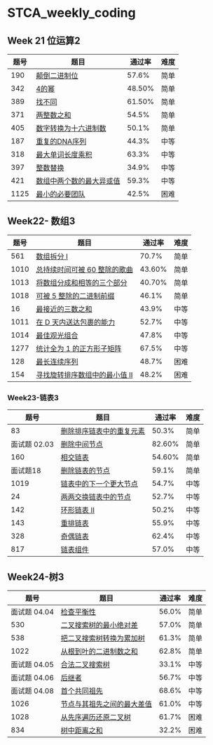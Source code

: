 # STCA_weekly_coding



## Week 21 位运算2

| 题号 | 题目                                                         | 通过率 | 难度 |
| ---- | ------------------------------------------------------------ | ------ | ---- |
| 190  | [颠倒二进制位](https://leetcode-cn.com/problems/reverse-bits/) | 57.6%  | 简单 |
| 342  | [4的幂](https://leetcode-cn.com/problems/power-of-four/)     | 48.50% | 简单 |
| 389  | [找不同](https://leetcode-cn.com/problems/find-the-difference/) | 61.50% | 简单 |
| 371  | [两整数之和](https://leetcode-cn.com/problems/sum-of-two-integers/) | 54.5%  | 简单 |
| 405  | [数字转换为十六进制数](https://leetcode-cn.com/problems/convert-a-number-to-hexadecimal/) | 50.1%  | 简单 |
| 187  | [重复的DNA序列](https://leetcode-cn.com/problems/repeated-dna-sequences/) | 44.3%  | 中等 |
| 318  | [最大单词长度乘积](https://leetcode-cn.com/problems/maximum-product-of-word-lengths/) | 63.3%  | 中等 |
| 397  | [整数替换](https://leetcode-cn.com/problems/integer-replacement/) | 34.9%  | 中等 |
| 421  | [数组中两个数的最大异或值](https://leetcode-cn.com/problems/maximum-xor-of-two-numbers-in-an-array/) | 59.3%  | 中等 |
| 1125 | [最小的必要团队](https://leetcode-cn.com/problems/smallest-sufficient-team/) | 42.5%  | 困难 |



## Week22- 数组3

| 题号 | 题目                                                         | 通过率 | 难度 |
| ---- | ------------------------------------------------------------ | ------ | ---- |
| 561  | [数组拆分 I](https://leetcode-cn.com/problems/array-partition-i/) | 70.7%  | 简单 |
| 1010 | [总持续时间可被 60 整除的歌曲](https://leetcode-cn.com/problems/pairs-of-songs-with-total-durations-divisible-by-60/) | 43.60% | 简单 |
| 1013 | [将数组分成和相等的三个部分](https://leetcode-cn.com/problems/partition-array-into-three-parts-with-equal-sum/) | 40.70% | 简单 |
| 1018 | [可被 5 整除的二进制前缀](https://leetcode-cn.com/problems/binary-prefix-divisible-by-5/) | 46.1%  | 简单 |
| 16   | [最接近的三数之和](https://leetcode-cn.com/problems/3sum-closest/) | 43.9%  | 中等 |
| 1011 | [在 D 天内送达包裹的能力](https://leetcode-cn.com/problems/capacity-to-ship-packages-within-d-days/) | 52.7%  | 中等 |
| 1014 | [最佳观光组合](https://leetcode-cn.com/problems/best-sightseeing-pair/) | 47.8%  | 中等 |
| 1277 | [统计全为 1 的正方形子矩阵](https://leetcode-cn.com/problems/count-square-submatrices-with-all-ones/) | 67.5%  | 中等 |
| 128  | [最长连续序列](https://leetcode-cn.com/problems/longest-consecutive-sequence/) | 48.7%  | 困难 |
| 154  | [寻找旋转排序数组中的最小值 II](https://leetcode-cn.com/problems/find-minimum-in-rotated-sorted-array-ii/) | 48.2%  | 困难 |

### Week23-链表3

| 题号         | 题目                                                         | 通过率 | 难度 |
| ------------ | ------------------------------------------------------------ | ------ | ---: |
| 83           | [删除排序链表中的重复元素](https://leetcode-cn.com/problems/remove-duplicates-from-sorted-list/) | 50.3%  | 简单 |
| 面试题 02.03 | [删除中间节点](https://leetcode-cn.com/problems/delete-middle-node-lcci/) | 82.60% | 简单 |
| 160          | [相交链表](https://leetcode-cn.com/problems/intersection-of-two-linked-lists/) | 54.60% | 简单 |
| 面试题18     | [删除链表的节点](https://leetcode-cn.com/problems/shan-chu-lian-biao-de-jie-dian-lcof/) | 59.1%  | 简单 |
| 1019         | [链表中的下一个更大节点](https://leetcode-cn.com/problems/next-greater-node-in-linked-list/) | 54.7%  | 中等 |
| 24           | [两两交换链表中的节点](https://leetcode-cn.com/problems/swap-nodes-in-pairs/) | 52.7%  | 中等 |
| 142          | [环形链表 II](https://leetcode-cn.com/problems/linked-list-cycle-ii/) | 50.2%  | 中等 |
| 143          | [重排链表](https://leetcode-cn.com/problems/reorder-list/)   | 55.9%  | 中等 |
| 328          | [奇偶链表](https://leetcode-cn.com/problems/odd-even-linked-list/) | 62.4%  | 中等 |
| 817          | [链表组件](https://leetcode-cn.com/problems/linked-list-components/) | 57.0%  | 中等 |



## Week24-树3

| 题号         | 题目                                                         | 通过率 | 难度 |
| ------------ | ------------------------------------------------------------ | ------ | ---- |
| 面试题 04.04 | [检查平衡性](https://leetcode-cn.com/problems/check-balance-lcci/) | 56.0%  | 简单 |
| 530          | [二叉搜索树的最小绝对差](https://leetcode-cn.com/problems/minimum-absolute-difference-in-bst/) | 57.0%  | 简单 |
| 538          | [把二叉搜索树转换为累加树](https://leetcode-cn.com/problems/convert-bst-to-greater-tree/) | 61.3%  | 简单 |
| 1022         | [从根到叶的二进制数之和](https://leetcode-cn.com/problems/sum-of-root-to-leaf-binary-numbers/) | 62.8%  | 简单 |
| 面试题 04.05 | [合法二叉搜索树](https://leetcode-cn.com/problems/legal-binary-search-tree-lcci/) | 33.1%  | 中等 |
| 面试题 04.06 | [后继者](https://leetcode-cn.com/problems/successor-lcci/)   | 56.7%  | 中等 |
| 面试题 04.08 | [首个共同祖先](https://leetcode-cn.com/problems/first-common-ancestor-lcci/) | 68.6%  | 中等 |
| 1026         | [节点与其祖先之间的最大差值](https://leetcode-cn.com/problems/maximum-difference-between-node-and-ancestor/) | 61.0%  | 中等 |
| 1028         | [从先序遍历还原二叉树](https://leetcode-cn.com/problems/recover-a-tree-from-preorder-traversal/) | 61.7%  | 困难 |
| 834          | [树中距离之和](https://leetcode-cn.com/problems/sum-of-distances-in-tree/) | 32.2%  | 困难 |